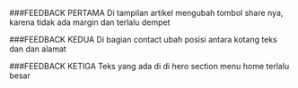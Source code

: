 ###FEEDBACK PERTAMA
Di tampilan artikel mengubah tombol share nya, karena tidak ada margin dan terlalu dempet

###FEEDBACK KEDUA
Di bagian contact ubah posisi antara kotang teks dan dan alamat

###FEEDBACK KETIGA
Teks yang ada di di hero section menu home terlalu besar

